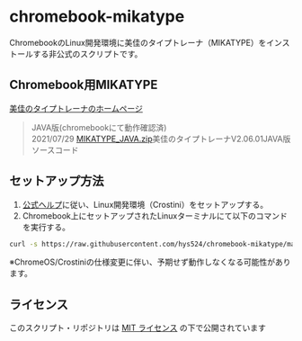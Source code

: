 # chromebook-mikatype
ChromebookのLinux開発環境に美佳のタイプトレーナ（MIKATYPE）をインストールする非公式のスクリプトです。


## Chromebook用MIKATYPE
[美佳のタイプトレーナのホームページ](https://www.asahi-net.or.jp/~bg8j-immr/)  
> JAVA版(chromebookにて動作確認済)  
> 2021/07/29 [MIKATYPE_JAVA.zip](https://www.asahi-net.or.jp/~bg8j-immr/mikatype_java.zip)美佳のタイプトレーナV2.06.01JAVA版ソースコード  


## セットアップ方法

1. [公式ヘルプ](https://support.google.com/chromebook/answer/9145439?hl=ja)に従い、Linux開発環境（Crostini）をセットアップする。  
2. Chromebook上にセットアップされたLinuxターミナルにて以下のコマンドを実行する。  

``` sh
curl -s https://raw.githubusercontent.com/hys524/chromebook-mikatype/main/scripts/install.sh | bash
```

※ChromeOS/Crostiniの仕様変更に伴い、予期せず動作しなくなる可能性があります。


## ライセンス
このスクリプト・リポジトリは [MIT ライセンス](./LICENSE) の下で公開されています
